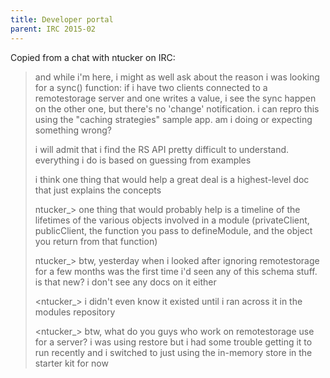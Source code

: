```yaml
---
title: Developer portal
parent: IRC 2015-02
---
```


Copied from a chat with ntucker on IRC:

> and while i'm here, i might as well ask about the reason i was looking for a sync() function: if i have two clients connected to a remotestorage server and one writes a value, i see the sync happen on the other one, but there's no 'change' notification. i can repro this using the "caching strategies" sample app. am i doing or expecting something wrong?
> 
> i will admit that i find the RS API pretty difficult to understand. everything i do is based on guessing from examples
> 
> i think one thing that would help a great deal is a highest-level doc that just explains the concepts
> 
> ntucker\_> one thing that would probably help is a timeline of the lifetimes of the various objects involved in a module (privateClient, publicClient, the function you pass to defineModule, and the object you return from that function)
> 
> ntucker\_> btw, yesterday when i looked after ignoring remotestorage for a few months was the first time i'd seen any of this schema stuff. is that new? i don't see any docs on it either
> 
> <ntucker\_> i didn't even know it existed until i ran across it in the modules repository
> 
> <ntucker\_> btw, what do you guys who work on remotestorage use for a server? i was using restore but i had some trouble getting it to run recently and i switched to just using the in-memory store in the starter kit for now
